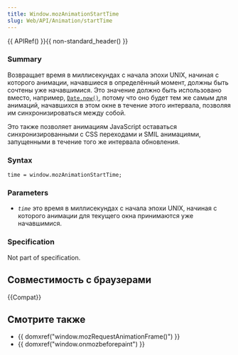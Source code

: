 ```yaml
---
title: Window.mozAnimationStartTime
slug: Web/API/Animation/startTime
---
```


{{ APIRef() }}{{ non-standard_header() }}

### Summary

Возвращает время в миллисекундах с начала эпохи UNIX, начиная с которого анимации, начавшиеся в определённый момент, должны быть сочтены уже начавшимися. Это значение должно быть использовано вместо, например, [`Date.now()`](/en/JavaScript/Reference/Global_Objects/Date/now), потому что оно будет тем же самым для анимаций, начавшихся в этом окне в течение этого интервала, позволяя им синхронизироваться между собой.

Это также позволяет анимациям JavaScript оставаться синхронизированными с CSS переходами и SMIL анимациями, запущенными в течение того же интервала обновления.

### Syntax

```
time = window.mozAnimationStartTime;
```

### Parameters

- _`time`_ это время в миллисекундах с начала эпохи UNIX, начиная с которого анимации для текущего окна принимаются уже начавшимися.

### Specification

Not part of specification.

## Совместимость с браузерами

{{Compat}}

## Смотрите также

- {{ domxref("window.mozRequestAnimationFrame()") }}
- {{ domxref("window.onmozbeforepaint") }}
